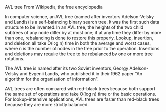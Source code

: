 AVL tree
From Wikipedia, the free encyclopedia

In computer science, an AVL tree (named after inventors Adelson-Velsky and Landis) is a self-balancing binary search tree.
It was the first such data structure to be invented. In an AVL tree, the heights of the two child subtrees of any node
differ by at most one; if at any time they differ by more than one, rebalancing is done to restore this property. Lookup,
insertion, and deletion all take O(log n) time in both the average and worst cases, where n is the number
of nodes in the tree prior to the operation. Insertions and deletions may require the tree to be rebalanced by one or more tree rotations.

The AVL tree is named after its two Soviet inventors, Georgy Adelson-Velsky and Evgenii Landis, who published it in their
1962 paper "An algorithm for the organization of information".

AVL trees are often compared with red–black trees because both support the same set of operations and take O(log n) time 
or the basic operations. For lookup-intensive applications, AVL trees are faster than red–black trees because they are more
strictly balanced.